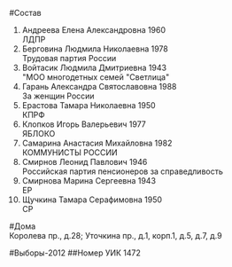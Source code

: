 #Состав
1. Андреева Елена Александровна 1960   
    ЛДПР
2. Берговина Людмила Николаевна 1978   
    Трудовая партия России
3. Войтасик Людмила Дмитриевна 1943   
    "МОО многодетных семей "Светлица"
4. Гарань Александра Святославовна 1988   
    За женщин России
5. Ерастова Тамара Николаевна 1950   
    КПРФ
6. Клопков Игорь Валерьевич 1977   
    ЯБЛОКО
7. Самарина Анастасия Михайловна 1982   
    КОММУНИСТЫ РОССИИ
8. Смирнов Леонид Павлович 1946   
    Российская партия пенсионеров за справедливость
9. Смирнова Марина Сергеевна 1943   
    ЕР
10. Щучкина Тамара Серафимовна 1950   
    СР

#Дома  
Королева пр., д.28; Уточкина пр., д.1, корп.1, д.5, д.7, д.9

#Выборы-2012
##Номер УИК
1472
